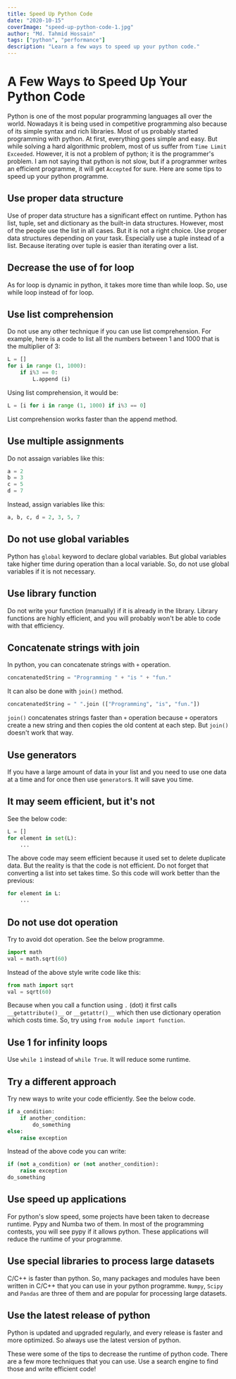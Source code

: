 ```yaml
---
title: Speed Up Python Code
date: "2020-10-15"
coverImage: "speed-up-python-code-1.jpg"
author: "Md. Tahmid Hossain"
tags: ["python", "performance"]
description: "Learn a few ways to speed up your python code."
---
```


# A Few Ways to Speed Up Your Python Code

Python is one of the most popular programming languages all over the world. Nowadays it is being used in competitive programming also because of its simple syntax and rich libraries. Most of us probably started programming with python. At first, everything goes simple and easy. But while solving a hard algorithmic problem, most of us suffer from `Time Limit  Exceeded`. However, it is not a problem of python; it is the programmer's problem. I am not saying that python is not slow, but if a programmer writes an efficient programme, it will get `Accepted` for sure. Here are some tips to speed up your python programme.

## Use proper data structure

Use of proper data structure has a significant effect on runtime. Python has list, tuple, set and dictionary as the built-in data structures. However, most of the people use the list in all cases. But it is not a right choice. Use proper data structures depending on your task. Especially use a tuple instead of a list. Because iterating over tuple is easier than iterating over a list.

## Decrease the use of for loop

As for loop is dynamic in python, it takes more time than while loop. So, use while loop instead of for loop.

## Use list comprehension

Do not use any other technique if you can use list comprehension. For example, here is a code to list all the numbers between 1 and 1000 that is the multiplier of 3:

```python
L = []
for i in range (1, 1000):
    if i%3 == 0:
        L.append (i)
```

Using list comprehension, it would be:

```python
L = [i for i in range (1, 1000) if i%3 == 0]
```

List comprehension works faster than the append method.

## Use multiple assignments

Do not assaign variables like this:
```python
a = 2
b = 3
c = 5
d = 7
```

Instead, assign variables like this:
```python
a, b, c, d = 2, 3, 5, 7
```

## Do not use global variables

Python has `global` keyword to declare global variables. But global variables take higher time during operation than a local variable. So, do not use global variables if it is not necessary.

## Use library function

Do not write your function (manually) if it is already in the library. Library functions are highly efficient, and you will probably won't be able to code with that efficiency.

## Concatenate strings with join

In python, you can concatenate strings with `+` operation.

```python
concatenatedString = "Programming " + "is " + "fun."
```

It can also be done with `join()` method.

```python
concatenatedString = " ".join (["Programming", "is", "fun."])
```

`join()` concatenates strings faster than `+` operation because `+` operators create a new string and then copies the old content at each step. But `join()` doesn't work that way.

## Use generators

If you have a large amount of data in your list and you need to use one data at a time and for once then use `generator`s. It will save you time.

## It may seem efficient, but it's not

See the below code:
```python
L = []
for element in set(L):
    ...
```

The above code may seem efficient because it used set to delete duplicate data. But the reality is that the code is not efficient. Do not forget that converting a list into set takes time. So this code will work better than the previous:

```python
for element in L:
    ...
```

## Do not use dot operation

Try to avoid dot operation. See the below programme.
```python
import math
val = math.sqrt(60)
```

Instead of the above style write code like this:

```python
from math import sqrt
val = sqrt(60)
```
Because when you call a function using `.` (dot) it first calls `__getattribute()__` or `__getattr()__` which then use dictionary operation which costs time. So, try using `from module import function`.

## Use 1 for infinity loops

Use `while 1` instead of `while True`. It will reduce some runtime.

## Try a different approach

Try new ways to write your code efficiently. See the below code.
```python
if a_condition:
    if another_condition:
        do_something
else:
    raise exception
```
Instead of the above code you can write:
```python
if (not a_condition) or (not another_condition):
    raise exception
do_something
```

## Use speed up applications

For python's slow speed, some projects have been taken to decrease runtime. Pypy and Numba two of them. In most of the programming contests, you will see pypy if it allows python. These applications will reduce the runtime of your programme.

## Use special libraries to process large datasets

C/C++ is faster than python. So, many packages and modules have been written in C/C++ that you can use in your python programme. `Numpy`, `Scipy` and `Pandas` are three of them and are popular for processing large datasets.

## Use the latest release of python

Python is updated and upgraded regularly, and every release is faster and more optimized. So always use the latest version of python.

 

These were some of the tips to decrease the runtime of python code. There are a few more techniques that you can use. Use a search engine to find those and write efficient code!

